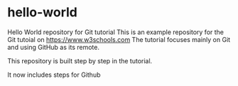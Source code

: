 # hello-world
Hello World repository for Git tutorial
This is an example repository for the Git tutoial on https://www.w3schools.com
The tutorial focuses mainly on Git and using GitHub as its remote.

This repository is built step by step in the tutorial.

It now includes steps for Github
